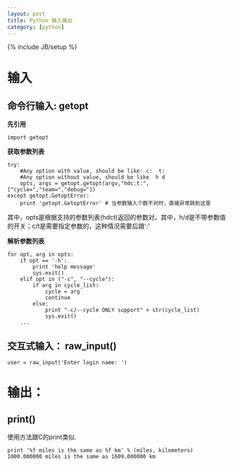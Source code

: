 ```yaml
---
layout: post
title: Python 输入输出
category: [python]
---
```

{% include JB/setup %}
# 输入
## 命令行输入: getopt

**先引用**

    import getopt

**获取参数列表**

    try:
        #Any option with value, should be like: c:  t:
        #Any option without value, should be like  h d
        opts, args = getopt.getopt(argv,"hdc:t:",["cycle=","team=","debug="])
    except getopt.GetoptError:
        print 'getopt.GetoptError' # 当参数输入个数不对时，直接异常跳到这里

其中，opts是根据支持的参数列表(hdct)返回的参数对。其中，h/d是不带参数值的开关；c/t是需要指定参数的，这种情况需要后跟':'


**解析参数列表**

    for opt, arg in opts:
        if opt == '-h':
            print 'help message'
            sys.exit()
        elif opt in ("-c", "--cycle"):
            if arg in cycle_list:
                cycle = arg
                continue
            else:
                print "-c/--cycle ONLY support" + str(cycle_list)
                sys.exit()
        ...



## 交互式输入： raw_input()

    user = raw_input('Enter login name: ')

# 输出：
## print()
使用方法跟C的print类似.

    print '%f miles is the same as %f km' % (miles, kilometers)
    1000.000000 miles is the same as 1609.000000 km


